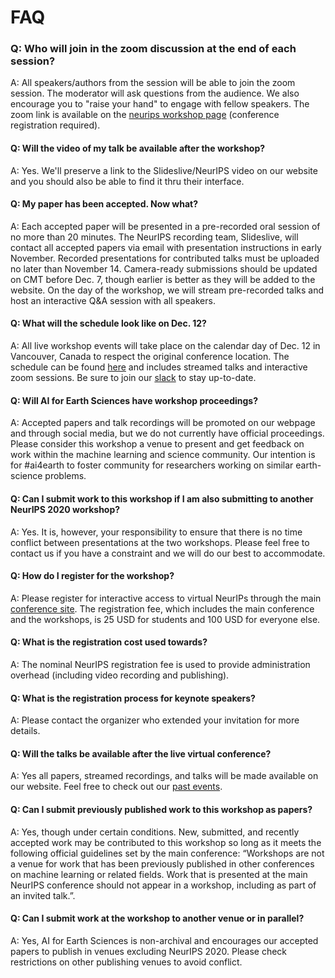 # FAQ
 
### Q: Who will join in the zoom discussion at the end of each session?  
A: All speakers/authors from the session will be able to join the zoom session. The moderator will ask questions from the audience. We also encourage you to "raise your hand" to engage with fellow speakers. The zoom link is available on the [neurips workshop page](https://neurips.cc/virtual/2020/protected/workshop_16105.html) (conference registration required). 

#### Q: Will the video of my talk be available after the workshop?     
A: Yes. We'll preserve a link to the Slideslive/NeurIPS video on our website and you should also be able to find it thru their interface.  

#### Q: My paper has been accepted. Now what?   
A: Each accepted paper will be presented in a pre-recorded oral session of no more than 20 minutes.  The NeurIPS recording team, Slideslive, will contact all accepted papers via email with presentation instructions in early November. Recorded presentations for contributed talks must be uploaded no later than November 14. Camera-ready submissions should be updated on CMT before Dec. 7, though earlier is better as they will be added to the website. On the day of the workshop, we will stream pre-recorded talks and host an interactive Q&A session with all speakers. 

#### Q: What will the schedule look like on Dec. 12?   
A: All live workshop events will take place on the calendar day of Dec. 12 in Vancouver, Canada to respect the original conference location. The schedule can be found [here](https://ai4earthscience.github.io/neurips-2020-workshop/schedule) and includes streamed talks and interactive zoom sessions.  Be sure to join our [slack](https://join.slack.com/t/ai4earth/shared_invite/zt-jkg0i982-VYRAd0HbjCG_6970Hcqfwg) to stay up-to-date.   

#### Q: Will AI for Earth Sciences have workshop proceedings?   
A: Accepted papers and talk recordings will be promoted on our webpage and through social media, but we do not currently have official proceedings. Please consider this workshop a venue to present and get feedback on work within the machine learning and science community. Our intention is for #ai4earth to foster community for researchers working on similar earth-science problems.    

#### Q: Can I submit work to this workshop if I am also submitting to another NeurIPS 2020 workshop?  
A: Yes. It is, however, your responsibility to ensure that there is no time conflict between presentations at the two workshops.   Please feel free to contact us if you have a constraint and we will do our best to accommodate. 

#### Q: How do I register for the workshop?   
A: Please register for interactive access to virtual NeurIPs through the main [conference site](https://nips.cc/Register/view-registration). The registration fee, which includes the main conference and the workshops, is 25 USD for students and 100 USD for everyone else.   

#### Q: What is the registration cost used towards?    
A: The nominal NeurIPS registration fee is used to provide administration overhead (including video recording and publishing).   

#### Q: What is the registration process for keynote speakers?  
A: Please contact the organizer who extended your invitation for more details.   

#### Q: Will the talks be available after the live virtual conference?   
A: Yes all papers, streamed recordings, and talks will be made available on our website. Feel free to check out our [past events](https://ai4earthscience.github.io/neurips-2020-workshop/past_events.html).   

#### Q: Can I submit previously published work to this workshop as papers?  
A: Yes, though under certain conditions. New, submitted, and recently accepted work may be contributed to this workshop so long as it meets the following official guidelines set by the main conference:  “Workshops are not a venue for work that has been previously published in other conferences on machine learning or related fields. Work that is presented at the main NeurIPS conference should not appear in a workshop, including as part of an invited talk.”.   

#### Q: Can I submit work at the workshop to another venue or in parallel?   
A: Yes, AI for Earth Sciences is non-archival and encourages our accepted papers to publish in venues excluding NeurIPS 2020. Please check restrictions on other publishing venues to avoid conflict.   



